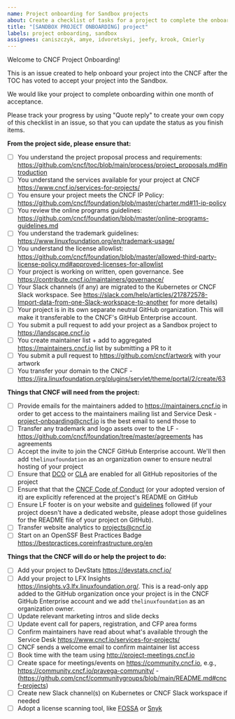 ```yaml
---
name: Project onboarding for Sandbox projects
about: Create a checklist of tasks for a project to complete the onboarding process
title: "[SANDBOX PROJECT ONBOARDING] project"
labels: project onboarding, sandbox
assignees: caniszczyk, amye, idvoretskyi, jeefy, krook, Cmierly
---
```


Welcome to CNCF Project Onboarding!

This is an issue created to help onboard your project into the CNCF after the TOC has voted to accept your project into the Sandbox.

We would like your project to complete onboarding within one month of acceptance.

Please track your progress by using "Quote reply" to create your own copy of this checklist in an issue, so that you can update the status as you finish items.

**From the project side, please ensure that:**

- [ ] You understand the project proposal process and requirements: <https://github.com/cncf/toc/blob/main/process/project_proposals.md#introduction>
- [ ] You understand the services available for your project at CNCF <https://www.cncf.io/services-for-projects/>
- [ ] You ensure your project meets the CNCF IP Policy: <https://github.com/cncf/foundation/blob/master/charter.md#11-ip-policy>
- [ ] You review the online programs guidelines: <https://github.com/cncf/foundation/blob/master/online-programs-guidelines.md>
- [ ] You understand the trademark guidelines: <https://www.linuxfoundation.org/en/trademark-usage/>
- [ ] You understand the license allowlist: <https://github.com/cncf/foundation/blob/master/allowed-third-party-license-policy.md#approved-licenses-for-allowlist>
- [ ] Your project is working on written, open governance. See <https://contribute.cncf.io/maintainers/governance/>
- [ ] Your Slack channels (if any) are migrated to the Kubernetes or CNCF Slack workspace. See <https://slack.com/help/articles/217872578-Import-data-from-one-Slack-workspace-to-another> for more details)
- [ ] Your project is in its own separate neutral GitHub organization. This will make it transferable to the CNCF's GitHub Enterprise account.
- [ ] You submit a pull request to add your project as a Sandbox project to <https://landscape.cncf.io>
- [ ] You create maintainer list + add to aggregated <https://maintainers.cncf.io> list by submitting a PR to it
- [ ] You submit a pull request to <https://github.com/cncf/artwork> with your artwork
- [ ] You transfer your domain to the CNCF - <https://jira.linuxfoundation.org/plugins/servlet/theme/portal/2/create/63>

**Things that CNCF will need from the project:**

- [ ] Provide emails for the maintainers added to <https://maintainers.cncf.io> in order to get access to the maintainers mailing list and Service Desk - <project-onboarding@cncf.io> is the best email to send those to
- [ ] Transfer any trademark and logo assets over to the LF - <https://github.com/cncf/foundation/tree/master/agreements> has agreements
- [ ] Accept the invite to join the CNCF GitHub Enterprise account. We'll then add `thelinuxfoundation` as an organization owner to ensure neutral hosting of your project
- [ ] Ensure that [DCO](https://github.com/apps/dco) or [CLA](https://github.com/cncf/cla) are enabled for all GitHub repositories of the project
- [ ] Ensure that that the [CNCF Code of Conduct](https://github.com/cncf/foundation/blob/master/code-of-conduct.md) (or your adopted version of it) are explicitly referenced at the project's README on GitHub
- [ ] Ensure LF footer is on your website and [guidelines](https://github.com/cncf/foundation/blob/master/website-guidelines.md) followed (if your project doesn't have a dedicated website, please adopt those guidelines for the README file of your project on GitHub).
- [ ] Transfer website analytics to <projects@cncf.io>
- [ ] Start on an OpenSSF Best Practices Badge <https://bestpractices.coreinfrastructure.org/en>

**Things that the CNCF will do or help the project to do:**

- [ ] Add your project to DevStats <https://devstats.cncf.io/>
- [ ] Add your project to LFX Insights <https://insights.v3.lfx.linuxfoundation.org/>. This is a read-only app added to the GitHub organization once your project is in the CNCF GitHub Enterprise account and we add `thelinuxfoundation` as an organization owner.
- [ ] Update relevant marketing intros and slide decks
- [ ] Update event call for papers, registration, and CFP area forms
- [ ] Confirm maintainers have read about what's available through the Service Desk <https://www.cncf.io/services-for-projects/>
- [ ] CNCF sends a welcome email to confirm maintainer list access
- [ ] Book time with the team using <http://project-meetings.cncf.io>
- [ ] Create space for meetings/events on <https://community.cncf.io>, e.g., <https://community.cncf.io/pravega-community/> - (<https://github.com/cncf/communitygroups/blob/main/README.md#cncf-projects>)
- [ ] Create new Slack channel(s) on Kubernetes or CNCF Slack workspace if needed
- [ ] Adopt a license scanning tool, like [FOSSA](https://fossa.com/) or [Snyk](https://snyk.io/)
